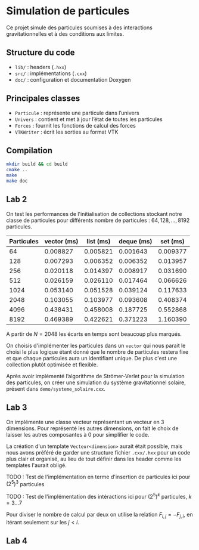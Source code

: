 # Simulation de particules

Ce projet simule des particules soumises à des interactions gravitationnelles et à des conditions aux limites.

## Structure du code

- `lib/` : headers (`.hxx`)
- `src/` : implémentations (`.cxx`)
- `doc/` : configuration et documentation Doxygen

## Principales classes

- `Particule` : représente une particule dans l’univers
- `Univers` : contient et met à jour l’état de toutes les particules
- `Forces` : fournit les fonctions de calcul des forces
- `VTKWriter` : écrit les sorties au format VTK

## Compilation

```bash
mkdir build && cd build
cmake ..
make
make doc
``` 


## Lab 2

On test les performances de l'initialisation de  collections stockant notre classe de particules pour différents nombre de particules : $64, 128, . . . , 8192$ particules. 


| Particules | vector (ms) | list (ms) | deque (ms) | set (ms)   |
|------------|-------------|-----------|------------|------------|
| 64         | 0.008827    | 0.005821  | 0.001643   | 0.009377   |
| 128        | 0.007293    | 0.006352  | 0.006352   | 0.013957   |
| 256        | 0.020118    | 0.014397  | 0.008917   | 0.031690   |
| 512        | 0.026159    | 0.026110  | 0.017464   | 0.066626   |
| 1024       | 0.053140    | 0.051528  | 0.039124   | 0.117633   |
| 2048       | 0.103055    | 0.103977  | 0.093608   | 0.408374   |
| 4096       | 0.438431    | 0.458008  | 0.187725   | 0.552868   |
| 8192       | 0.469389    | 0.422621  | 0.371223   | 1.160390   |


A partir de $N = 2048$ les écarts en temps sont beaucoup plus marqués.

On choisis d'implémenter les particules dans un ```vector``` qui nous parait le choisi le plus logique étant donné que le nombre de particules restera fixe et que chaque particules aura un identifiant unique. De plus c'est une collection plutôt optimisée et flexible.

Après avoir implémenté l’algorithme de Strömer-Verlet pour la simulation des particules, on créer une simulation du système gravitationnel solaire, présent dans `demo/systeme_solaire.cxx`.

## Lab 3

On implémente une classe vecteur représentant un vecteur en 3 dimensions.
Pour représenté les autres dimensions, on fait le choix de laisser les autres composantes à 0 pour simplifier le code.

La création d'un template ```Vecteur<dimension>``` aurait était possible, mais nous avons préféré de garder une structure fichier `.cxx/.hxx` pour un code plus clair et organisé, au lieu de tout définir dans les header comme les templates l'aurait obligé.


TODO : Test de l'implémentation en terme d'insertion de particules ici pour $(2^5)^3$ particules

TODO : Test de l'implémentation  des intéractions ici pour $(2^5)^k$ particules, $k=3...7$ 

Pour diviser le nombre de calcul par deux on utilise la relation $F_{i,j} = -F_{j,i}$, en itérant seulement sur les $j < i$.


## Lab 4

